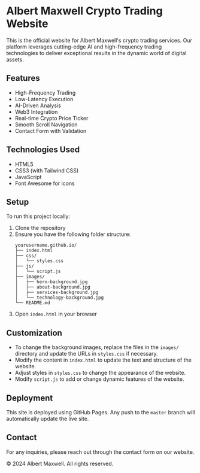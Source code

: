 # Albert Maxwell Crypto Trading Website

This is the official website for Albert Maxwell's crypto trading services. Our platform leverages cutting-edge AI and high-frequency trading technologies to deliver exceptional results in the dynamic world of digital assets.

## Features

- High-Frequency Trading
- Low-Latency Execution
- AI-Driven Analysis
- Web3 Integration
- Real-time Crypto Price Ticker
- Smooth Scroll Navigation
- Contact Form with Validation

## Technologies Used

- HTML5
- CSS3 (with Tailwind CSS)
- JavaScript
- Font Awesome for icons

## Setup

To run this project locally:

1. Clone the repository
2. Ensure you have the following folder structure:
   ```
   yourusername.github.io/
   ├── index.html
   ├── css/
   │   └── styles.css
   ├── js/
   │   └── script.js
   ├── images/
   │   ├── hero-background.jpg
   │   ├── about-background.jpg
   │   ├── services-background.jpg
   │   └── technology-background.jpg
   └── README.md
   ```
3. Open `index.html` in your browser

## Customization

- To change the background images, replace the files in the `images/` directory and update the URLs in `styles.css` if necessary.
- Modify the content in `index.html` to update the text and structure of the website.
- Adjust styles in `styles.css` to change the appearance of the website.
- Modify `script.js` to add or change dynamic features of the website.

## Deployment

This site is deployed using GitHub Pages. Any push to the `master` branch will automatically update the live site.

## Contact

For any inquiries, please reach out through the contact form on our website.

© 2024 Albert Maxwell. All rights reserved.